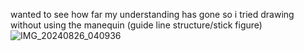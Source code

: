 wanted to see how far my understanding has gone 
so i tried drawing without using the 
manequin (guide line structure/stick figure)
![IMG_20240826_040936](https://github.com/user-attachments/assets/e6502c9c-b893-48e6-96a5-666a4fc68ba0)

